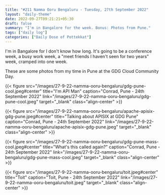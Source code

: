 ```yaml
---
title: "#211 Namma Ooru Bengaluru - Tuesday, 27th September 2022"
layout: "daily-theme"
date: 2022-09-27T09:21:21+05:30
draft: false
summary: "I'm in Bangalore for the week. Bonus: Photos from Pune."
tags: ["daily log"]
categories: ["Daily Dose of Pottekkat"]
---
```


I'm in Bangalore for I don't know how long. It's going to be a conference week, a busy work week, a "meet friends I haven't seen for two years" week, cramped into one week.

These are some photos from my time in Pune at the GDG Cloud Community Day.

{{< figure src="/images/27-9-22-namma-ooru-bengaluru/gdg-pune-cool.jpeg#center" title="I'm API Man" caption="Conrad, Pune - 24th September 2022" link="/images/27-9-22-namma-ooru-bengaluru/gdg-pune-cool.jpeg" target="_blank" class="align-center" >}}

{{< figure src="/images/27-9-22-namma-ooru-bengaluru/apache-apisix-gdg-pune.jpeg#center" title="Talking about APISIX at GDG Pune" caption="Conrad, Pune - 24th September 2022" link="/images/27-9-22-namma-ooru-bengaluru/apache-apisix-gdg-pune.jpeg" target="_blank" class="align-center" >}}

{{< figure src="/images/27-9-22-namma-ooru-bengaluru/gdg-pune-mass-cool.jpeg#center" title="What's this called again?" caption="Conrad, Pune - 24th September 2022" link="/images/27-9-22-namma-ooru-bengaluru/gdg-pune-mass-cool.jpeg" target="_blank" class="align-center" >}}

{{< figure src="/images/27-9-22-namma-ooru-bengaluru/toit.jpeg#center" title="Toit" caption="Toit, Pune - 24th September 2022" link="/images/27-9-22-namma-ooru-bengaluru/toit.jpeg" target="_blank" class="align-center" >}}
